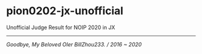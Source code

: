 # pion0202-jx-unofficial
Unofficial Judge Result for NOIP 2020 in JX

---

_Goodbye, My Beloved OIer BillZhou233. / 2016 ~ 2020_